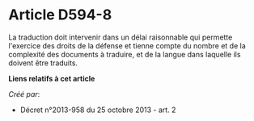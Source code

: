# Article D594-8

La traduction doit intervenir dans un délai raisonnable qui permette l'exercice des droits de la défense et tienne compte du
nombre et de la complexité des documents à traduire, et de la langue dans laquelle ils doivent être traduits.

**Liens relatifs à cet article**

_Créé par_:

  - Décret n°2013-958 du 25 octobre 2013 - art. 2
